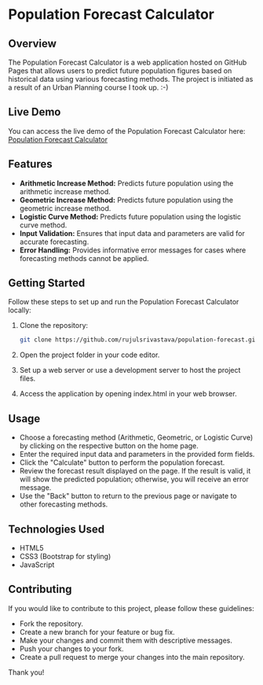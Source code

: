 # Population Forecast Calculator

## Overview

The Population Forecast Calculator is a web application hosted on GitHub Pages that allows users to predict future population figures based on historical data using various forecasting methods. The project is initiated as a result of an Urban Planning course I took up. :-)

## Live Demo

You can access the live demo of the Population Forecast Calculator here: [Population Forecast Calculator](https://rujulsrivastava.github.io/population_forecast/)

## Features

- **Arithmetic Increase Method:** Predicts future population using the arithmetic increase method.
- **Geometric Increase Method:** Predicts future population using the geometric increase method.
- **Logistic Curve Method:** Predicts future population using the logistic curve method.
- **Input Validation:** Ensures that input data and parameters are valid for accurate forecasting.
- **Error Handling:** Provides informative error messages for cases where forecasting methods cannot be applied.

## Getting Started

Follow these steps to set up and run the Population Forecast Calculator locally:

1. Clone the repository:

   ```bash
   git clone https://github.com/rujulsrivastava/population-forecast.git
   ```
2. Open the project folder in your code editor.
3. Set up a web server or use a development server to host the project files.
4. Access the application by opening index.html in your web browser.

## Usage
- Choose a forecasting method (Arithmetic, Geometric, or Logistic Curve) by clicking on the respective button on the home page.
- Enter the required input data and parameters in the provided form fields.
- Click the "Calculate" button to perform the population forecast.
- Review the forecast result displayed on the page. If the result is valid, it will show the predicted population; otherwise, you will receive an error message.
- Use the "Back" button to return to the previous page or navigate to other forecasting methods.

## Technologies Used
- HTML5
- CSS3 (Bootstrap for styling)
- JavaScript

## Contributing
If you would like to contribute to this project, please follow these guidelines:
- Fork the repository.
- Create a new branch for your feature or bug fix.
- Make your changes and commit them with descriptive messages.
- Push your changes to your fork.
- Create a pull request to merge your changes into the main repository.

Thank you!

